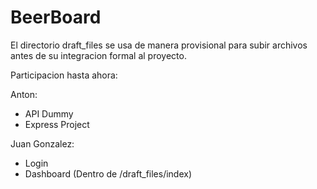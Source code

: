 <h1>BeerBoard</h1>

El directorio draft_files se usa de manera provisional para subir archivos antes de su integracion formal al proyecto.

Participacion hasta ahora:

Anton:
- API Dummy
- Express Project

Juan Gonzalez:
- Login
- Dashboard (Dentro de /draft_files/index)

